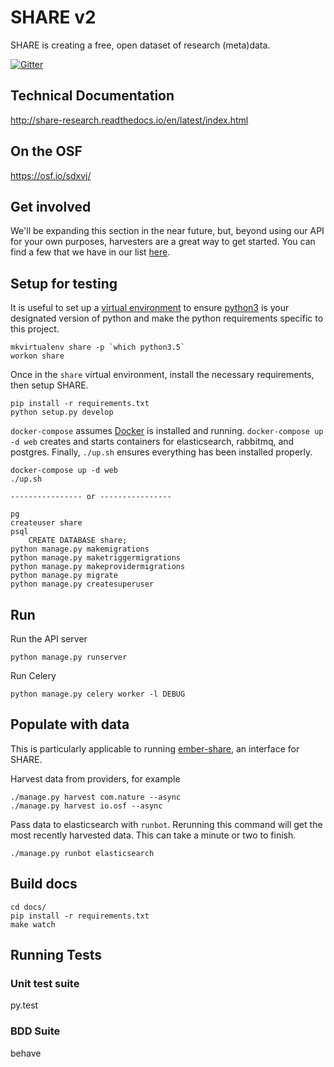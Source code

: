 # SHARE v2

SHARE is creating a free, open dataset of research (meta)data.

[![Gitter](https://badges.gitter.im/CenterForOpenScience/SHARE.svg)](https://gitter.im/CenterForOpenScience/SHARE)

## Technical Documentation

http://share-research.readthedocs.io/en/latest/index.html


## On the OSF

https://osf.io/sdxvj/


## Get involved

We'll be expanding this section in the near future, but, beyond using our API for your own purposes, harvesters are a great way to get started. You can find a few that we have in our list [here](https://github.com/CenterForOpenScience/SHARE/issues/510).

## Setup for testing
It is useful to set up a [virtual environment](http://virtualenvwrapper.readthedocs.io/en/latest/install.html) to ensure [python3](https://www.python.org/downloads/) is your designated version of python and make the python requirements specific to this project.

    mkvirtualenv share -p `which python3.5`
    workon share

Once in the `share` virtual environment, install the necessary requirements, then setup SHARE.

    pip install -r requirements.txt
    python setup.py develop

`docker-compose` assumes [Docker](https://www.docker.com/) is installed and running. `docker-compose up -d web` creates and starts containers for elasticsearch, rabbitmq, and postgres. Finally, `./up.sh` ensures everything has been installed properly.

    docker-compose up -d web
    ./up.sh

    ---------------- or ----------------

    pg
    createuser share
    psql
        CREATE DATABASE share;
    python manage.py makemigrations
    python manage.py maketriggermigrations
    python manage.py makeprovidermigrations
    python manage.py migrate
    python manage.py createsuperuser

## Run
Run the API server

    python manage.py runserver

Run Celery

    python manage.py celery worker -l DEBUG

## Populate with data
This is particularly applicable to running [ember-share](https://github.com/CenterForOpenScience/ember-share), an interface for SHARE.

Harvest data from providers, for example

    ./manage.py harvest com.nature --async
    ./manage.py harvest io.osf --async

Pass data to elasticsearch with `runbot`. Rerunning this command will get the most recently harvested data. This can take a minute or two to finish.

    ./manage.py runbot elasticsearch

## Build docs

    cd docs/
    pip install -r requirements.txt
    make watch


## Running Tests

### Unit test suite

  py.test

### BDD Suite

  behave

